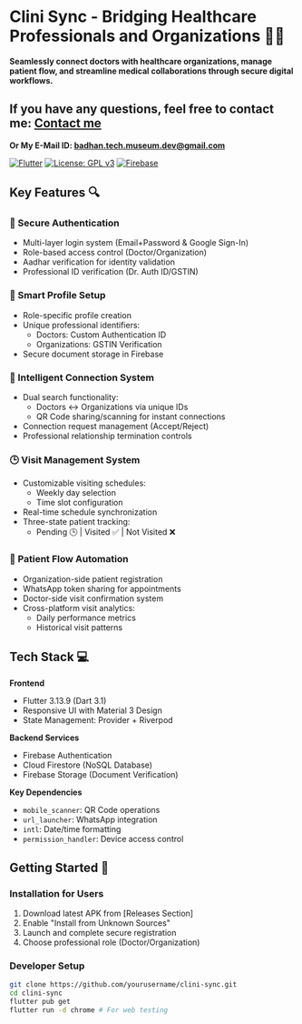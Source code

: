 # Clini Sync - Bridging Healthcare Professionals and Organizations 🏥🤝


**Seamlessly connect doctors with healthcare organizations, manage patient flow, and streamline medical collaborations through secure digital workflows.**


## If you have any questions, feel free to contact me: [Contact me](mailto:badhan.tech.museum.dev@gmail.com)
**Or My E-Mail ID: badhan.tech.museum.dev@gmail.com**

[![Flutter](https://img.shields.io/badge/Flutter-3.13.9-blue.svg)](https://flutter.dev)
[![License: GPL v3](https://img.shields.io/badge/License-GPLv3-blue.svg)](https://www.gnu.org/licenses/gpl-3.0)
[![Firebase](https://img.shields.io/badge/Firebase-Emulator%20Ready-orange.svg)](https://firebase.google.com)

## Key Features 🔍

### 🔐 Secure Authentication
- Multi-layer login system (Email+Password & Google Sign-In)
- Role-based access control (Doctor/Organization)
- Aadhar verification for identity validation
- Professional ID verification (Dr. Auth ID/GSTIN)

### 👤 Smart Profile Setup
- Role-specific profile creation
- Unique professional identifiers:
  - Doctors: Custom Authentication ID
  - Organizations: GSTIN Verification
- Secure document storage in Firebase

### 🔗 Intelligent Connection System
- Dual search functionality:
  - Doctors ↔ Organizations via unique IDs
  - QR Code sharing/scanning for instant connections
- Connection request management (Accept/Reject)
- Professional relationship termination controls

### 🕒 Visit Management System
- Customizable visiting schedules:
  - Weekly day selection
  - Time slot configuration
- Real-time schedule synchronization
- Three-state patient tracking:
  - Pending 🕒 | Visited ✅ | Not Visited ❌

### 🚀 Patient Flow Automation
- Organization-side patient registration
- WhatsApp token sharing for appointments
- Doctor-side visit confirmation system
- Cross-platform visit analytics:
  - Daily performance metrics
  - Historical visit patterns

## Tech Stack 💻

**Frontend**  
- Flutter 3.13.9 (Dart 3.1)
- Responsive UI with Material 3 Design
- State Management: Provider + Riverpod

**Backend Services**  
- Firebase Authentication
- Cloud Firestore (NoSQL Database)
- Firebase Storage (Document Verification)

**Key Dependencies**  
- `mobile_scanner`: QR Code operations
- `url_launcher`: WhatsApp integration
- `intl`: Date/time formatting
- `permission_handler`: Device access control

## Getting Started 🚀

### Installation for Users
1. Download latest APK from [Releases Section]
2. Enable "Install from Unknown Sources"
3. Launch and complete secure registration
4. Choose professional role (Doctor/Organization)

### Developer Setup
```bash
git clone https://github.com/yourusername/clini-sync.git
cd clini-sync
flutter pub get
flutter run -d chrome # For web testing
